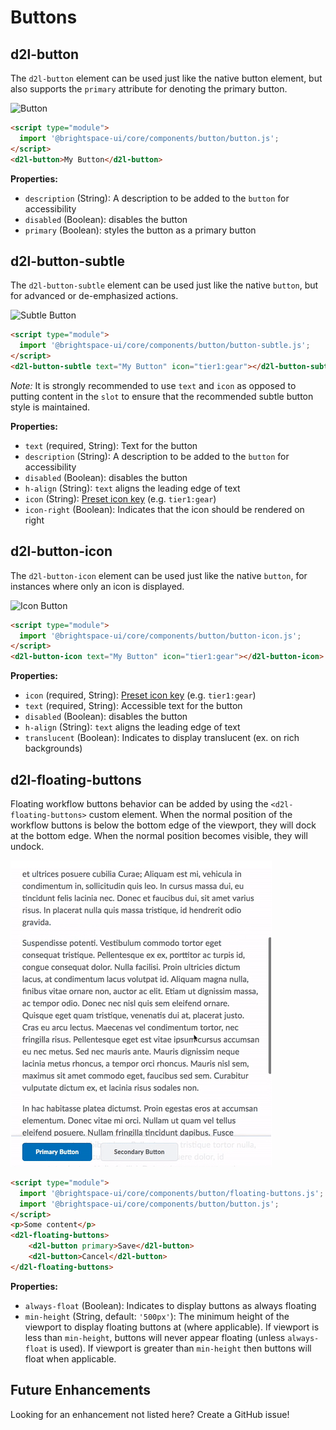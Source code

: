 # Buttons

## d2l-button

The `d2l-button` element can be used just like the native button element, but also supports the `primary` attribute for denoting the primary button.

![Button](./screenshots/button.png?raw=true)

```html
<script type="module">
  import '@brightspace-ui/core/components/button/button.js';
</script>
<d2l-button>My Button</d2l-button>
```

**Properties:**

- `description` (String): A description to be added to the `button` for accessibility
- `disabled` (Boolean): disables the button
- `primary` (Boolean): styles the button as a primary button

## d2l-button-subtle

The `d2l-button-subtle` element can be used just like the native `button`, but for advanced or de-emphasized actions.

![Subtle Button](./screenshots/button-subtle.png?raw=true)

```html
<script type="module">
  import '@brightspace-ui/core/components/button/button-subtle.js';
</script>
<d2l-button-subtle text="My Button" icon="tier1:gear"></d2l-button-subtle>
```

*Note:* It is strongly recommended to use `text` and `icon` as opposed to putting content in the `slot` to ensure that the recommended subtle button style is maintained.

**Properties:**

- `text` (required, String): Text for the button
- `description` (String): A description to be added to the `button` for accessibility
- `disabled` (Boolean): disables the button
- `h-align` (String): `text` aligns the leading edge of text
- `icon` (String): [Preset icon key](../icons#preset-icons) (e.g. `tier1:gear`)
- `icon-right` (Boolean): Indicates that the icon should be rendered on right

## d2l-button-icon

The `d2l-button-icon` element can be used just like the native `button`, for instances where only an icon is displayed.

![Icon Button](./screenshots/button-icon.png?raw=true)

```html
<script type="module">
  import '@brightspace-ui/core/components/button/button-icon.js';
</script>
<d2l-button-icon text="My Button" icon="tier1:gear"></d2l-button-icon>
```

**Properties:**

- `icon` (required, String): [Preset icon key](../icons#preset-icons) (e.g. `tier1:gear`)
- `text` (required, String): Accessible text for the button
- `disabled` (Boolean): disables the button
- `h-align` (String): `text` aligns the leading edge of text
- `translucent` (Boolean): Indicates to display translucent (ex. on rich backgrounds)

## d2l-floating-buttons

Floating workflow buttons behavior can be added by using the `<d2l-floating-buttons>` custom element. When the normal position of the workflow buttons is below the bottom edge of the viewport, they will dock at the bottom edge. When the normal position becomes visible, they will undock.

![Floating Buttons](./screenshots/floating-buttons.png?raw=true)

```html
<script type="module">
  import '@brightspace-ui/core/components/button/floating-buttons.js';
  import '@brightspace-ui/core/components/button/button.js';
</script>
<p>Some content</p>
<d2l-floating-buttons>
	<d2l-button primary>Save</d2l-button>
	<d2l-button>Cancel</d2l-button>
</d2l-floating-buttons>
```

**Properties:**

- `always-float` (Boolean): Indicates to display buttons as always floating
- `min-height` (String, default: `'500px'`): The minimum height of the viewport to display floating buttons at (where applicable). If viewport is less than `min-height`, buttons will never appear floating (unless `always-float` is used). If viewport is greater than `min-height` then buttons will float when applicable.

## Future Enhancements

Looking for an enhancement not listed here? Create a GitHub issue!